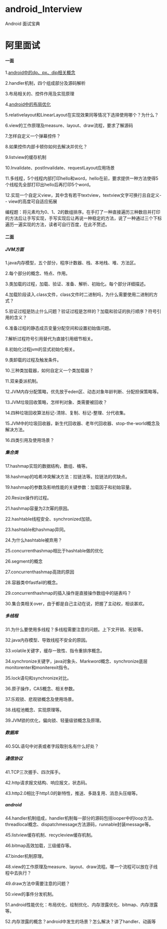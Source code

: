 # android_Interview
Android 面试宝典

# 阿里面试

#### 一面

1.[android中的dp、px、dip相关概念](android/question_dp_px.md)

2.handler机制，四个组成部分及源码解析

3.布局相关的<merge>、<viewstub>控件作用及实现原理

4.[android中的布局优化](android/Android布局优化.md)

5.relativelayout和LinearLayout在实现效果同等情况下选择使用哪个？为什么？

6.view的工作原理及measure、layout、draw流程，要求了解源码

7.怎样自定义一个弹幕控件？

8.如果控件内部卡顿你如何去解决并优化？

9.listview的缓存机制

10.Invalidate、postInvalidate、requestLayout应用场景

11.多线程，5个线程内部打印hello和word，hello在前，要求提供一种方法使得5个线程先全部打印出hello后再打印5个word。

12.实现一个自定义view，其中含有若干textview，textview文字可换行且自定义- - view的高度可自适应拓展

编程题：将元素均为0、1、2的数组排序。在手打了一种直接遍历三种数目并打印的方法后让手写实现，手写实现后让再说一种稳定的方法，说了一种通过三个下标遍历一遍实现的方法，读者可自行百度，在此不赘述。

#### 二面
##### JVM方面
1.java内存模型，五个部分，程序计数器、栈、本地栈、堆、方法区。

2.每个部分的概念、特点、作用。

3.类加载的过程，加载、验证、准备、解析、初始化。每个部分详细描述。

4.加载阶段读入.class文件，class文件时二进制吗，为什么需要使用二进制的方式？

5.验证过程是防止什么问题？验证过程是怎样的？加载和验证的执行顺序？符号引用的含义？

6.准备过程的静态成员变量分配空间和设置初始值问题。

7.解析过程符号引用替代为直接引用细节相关。

8.初始化过程jvm的显式初始化相关。

9.类卸载的过程及触发条件。

10.三种类加载器，如何自定义一个类加载器？

11.双亲委派机制。

12.JVM内存分配策略，优先放于eden区、动态对象年龄判断、分配担保策略等。

13.JVM垃圾回收策略，怎样判对象、类需要被回收？

14.四种垃圾回收算法标记-清除、复制、标记-整理、分代收集。

15.JVM中的垃圾回收器，新生代回收器、老年代回收器、stop-the-world概念及解决方法。

16.四类引用及使用场景？

##### 集合类
17.hashmap实现的数据结构，数组、桶等。

18.hashmap的哈希冲突解决方法：拉链法等。拉链法的优缺点。

19.hashmap的参数及影响性能的关键参数：加载因子和初始容量。

20.Resize操作的过程。

21.hashmap容量为2次幂的原因。

22.hashtable线程安全、synchronized加锁。

23.hashtable和hashmap异同。

24.为什么hashtable被弃用？

25.concurrenthashmap相比于hashtable做的优化

26.segment的概念

27.concurrenthashmap高效的原因

28.容器类中fastfail的概念。

29.concurrenthashmap的插入操作是直接操作数组中的链表吗？

30.集合类相关over，由于都是自己主动在说，把握了主动权，相谈甚欢。
##### 多线程
31.为什么要使用多线程？多线程需要注意的问题。上下文开销、死锁等。

32.java内存模型、导致线程不安全的原因。

33.volatile关键字，缓存一致性、指令重排序概念。

34.synchronize关键字，java对象头、Markword概念、synchronize底层monitorenter和moniterexit指令。

35.lock语句和synchronize对比。

36.原子操作，CAS概念、相关参数。

37.乐观锁、悲观锁概念及使用场景。

38.线程池概念、实现原理等。

39.JVM锁的优化，偏向锁、轻量级锁概念及原理。

##### 数据库
40.SQL语句中对表或者字段取别名有什么好处？

##### 通信协议 
41.TCP三次握手、四次挥手。

42.http请求报文结构、响应报文，状态码。

43.http2.0相比于http1.0的新特性，推送、多路复用、消息头压缩等。

##### android
44.handler机制组成，handler机制每一部分的源码包括looper中的loop方法、threadlocal概念、dispatchmessage方法源码，runnable封装message等。

45.listview缓存机制、recycleview缓存机制。

46.bitmap高效加载，三级缓存等。

47.binder机制原理。

48.view的工作原理及measure、layout、draw流程。哪一个流程可以放在子线程中去执行？

49.draw方法中需要注意的问题？

50.view的事件分发机制。

51.android性能优化：布局优化、绘制优化、内存泄露优化、bitmap、内存泄露等。

52.内存泄露的概念？android中发生的场景？怎么解决？讲了handler、动画等
